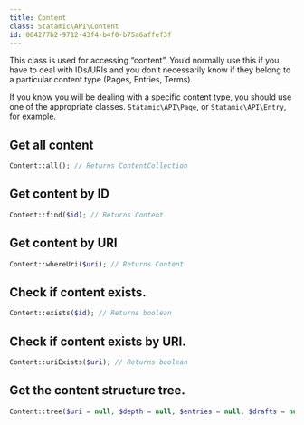 ```yaml
---
title: Content
class: Statamic\API\Content
id: 064277b2-9712-43f4-b4f0-b75a6affef3f
---
```

This class is used for accessing “content”. You’d normally use this if you have to deal with IDs/URIs and you don’t necessarily know if they belong to a particular content type (Pages, Entries, Terms).

If you know you will be dealing with a specific content type, you should use one of the appropriate classes. `Statamic\API\Page`, or `Statamic\API\Entry`, for example.

## Get all content

``` php
Content::all(); // Returns ContentCollection
```

## Get content by ID

``` php
Content::find($id); // Returns Content
```

## Get content by URI

``` php
Content::whereUri($uri); // Returns Content
```

## Check if content exists.

``` php
Content::exists($id); // Returns boolean
```

## Check if content exists by URI.

``` php
Content::uriExists($uri); // Returns boolean
```

## Get the content structure tree.

``` php
Content::tree($uri = null, $depth = null, $entries = null, $drafts = null, $exclude = null, $locale = null)
```
